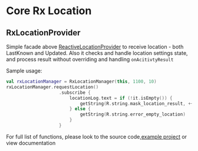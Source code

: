 Core Rx Location
============

RxLocationProvider
-----------------
Simple facade above [ReactiveLocationProvider](https://github.com/mcharmas/Android-ReactiveLocation) 
to receive location - both LastKnown and Updated.
Also it checks and handle location settings state, and process result without overriding and handling
```onAcitivtyResult``` 

Sample usage:
```kotlin
val rxLocationManager = RxLocationManager(this, 1100, 10)
rxLocationManager.requestLocation()
                    .subscribe {
                        locationLog.text = if (!it.isEmpty()) {
                            getString(R.string.mask_location_result, ++updatesCount, it.toString())
                        } else {
                            getString(R.string.error_empty_location)
                        }
                    }
```

For full list of functions, please look to the source code,[example project](../app/src/main/java/com/nullgr/androidcore/location)
or view documentation